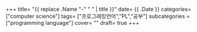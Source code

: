 +++
title= "{{ replace .Name "-" " " | title }}"
date= {{ .Date }}
categories= ["computer science"]
tags= ["프로그래밍언어","PL","공부"]
subcategories = ["programming language"]
cover= ""
draft= true
+++
